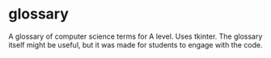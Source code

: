 # glossary
A glossary of computer science terms for A level. Uses tkinter.  The glossary itself might be useful, but it was made for students to engage with the code.
